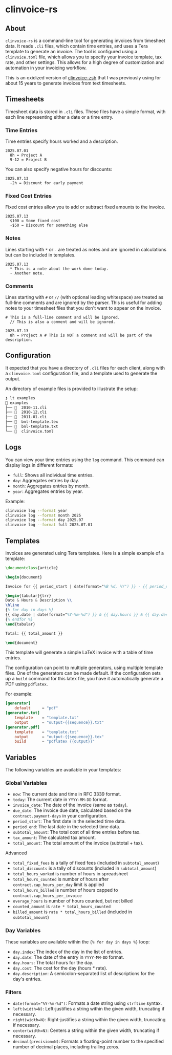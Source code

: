 # clinvoice-rs

## About

`clinvoice-rs` is a command-line tool for generating invoices from timesheet data. It reads `.cli` files, which contain time entries, and uses a Tera template to generate an invoice. The tool is configured using a `clinvoice.toml` file, which allows you to specify your invoice template, tax rate, and other settings. This allows for a high degree of customization and automation in your invoicing workflow.

This is an oxidized version of [clinvoice-zsh](https://github.com/bartman/clinvoice-zsh) that I was previously using for about 15 years to generate invoices from text timesheets.

## Timesheets

Timesheet data is stored in `.cli` files. These files have a simple format, with each line representing either a date or a time entry.

### Time Entries

Time entries specify hours worked and a description.

```
2025.07.01
  8h = Project A
  9-12 = Project B
```

You can also specify negative hours for discounts:

```
2025.07.13
  -2h = Discount for early payment
```

### Fixed Cost Entries

Fixed cost entries allow you to add or subtract fixed amounts to the invoice.

```
2025.07.13
  $100 = Some fixed cost
  -$50 = Discount for something else
```

### Notes

Lines starting with `*` or `-` are treated as notes and are ignored in calculations but can be included in templates.

```
2025.07.13
  * This is a note about the work done today.
  - Another note.
```

### Comments

Lines starting with `#` or `//` (with optional leading whitespace) are treated as full-line comments and are ignored by the parser. This is useful for adding notes to your timesheet files that you don't want to appear on the invoice.

```
# This is a full-line comment and will be ignored.
  // This is also a comment and will be ignored.

2025.07.13
  8h = Project A # This is NOT a comment and will be part of the description.
```

## Configuration

It expected that you have a directory of `.cli` files for each client, along with a `clinvoice.toml` configuration file, and a template used to generate the output.

An directory of example files is provided to illustrate the setup:

```sh
❯ lt examples
 examples
├──   2010-11.cli
├──   2010-12.cli
├──   2011-01.cli
├──   bnl-template.tex
├──   bnl-template.txt
└──   clinvoice.toml
```

## Logs

You can view your time entries using the `log` command. This command can display logs in different formats:

*   `full`: Shows all individual time entries.
*   `day`: Aggregates entries by day.
*   `month`: Aggregates entries by month.
*   `year`: Aggregates entries by year.

Example:

```bash
clinvoice log --format year
clinvoice log --format month 2025
clinvoice log --format day 2025.07
clinvoice log --format full 2025.07.01
```

## Templates

Invoices are generated using Tera templates. Here is a simple example of a template:

```latex
\documentclass{article}

\begin{document}

Invoice for {{ period_start | date(format="%B %d, %Y") }} - {{ period_end | date(format="%B %d, %Y") }}

\begin{tabular}{lrr}
Date & Hours & Description \\
\hline
{% for day in days %}
{{ day.date | date(format="%Y-%m-%d") }} & {{ day.hours }} & {{ day.description }} \\
{% endfor %}
\end{tabular}

Total: {{ total_amount }}

\end{document}
```

This template will generate a simple LaTeX invoice with a table of time entries.

The configuration can point to multiple generators, using multiple template
files. One of the generators can be made default. If the configuration sets up
a `build` command for this latex file, you have it automatically generate a PDF
using `pdflatex`.

For example:

```toml
[generator]
    default     = "pdf"
[generator.txt]
    template    = "template.txt"
    output      = "output-{{sequence}}.txt"
[generator.pdf]
    template    = "template.txt"
    output      = "output-{{sequence}}.tex"
    build       = "pdflatex {{output}}"
```

## Variables

The following variables are available in your templates:

### Global Variables

*   `now`: The current date and time in RFC 3339 format.
*   `today`: The current date in `YYYY-MM-DD` format.
*   `invoice_date`: The date of the invoice (same as `today`).
*   `due_date`: The invoice due date, calculated based on the `contract.payment-days` in your configuration.
*   `period_start`: The first date in the selected time data.
*   `period_end`: The last date in the selected time data.
*   `subtotal_amount`: The total cost of all time entries before tax.
*   `tax_amount`: The calculated tax amount.
*   `total_amount`: The total amount of the invoice (subtotal + tax).

Advanced

* `total_fixed_fees` is a tally of fixed fees (included in `subtotal_amount`)
* `total_discounts` is a tally of discounts (included in `subtotal_amount`)
* `total_hours_worked` is number of hours in spreadsheet
* `total_hours_counted` is number of hours after `contract.cap_hours_per_day` limit is applied
* `total_hours_billed` is number of hours capped to `contract.cap_hours_per_invoice`
* `overage_hours` is number of hours counted, but not billed
* `counted_amount` is `rate * total_hours_counted`
* `billed_amount` is `rate * total_hours_billed` (included in `subtotal_amount`)

### Day Variables

These variables are available within the `{% for day in days %}` loop:

*   `day.index`: The index of the day in the list of entries.
*   `day.date`: The date of the entry in `YYYY-MM-DD` format.
*   `day.hours`: The total hours for the day.
*   `day.cost`: The cost for the day (hours * rate).
*   `day.description`: A semicolon-separated list of descriptions for the day's entries.

### Filters

*   `date(format="%Y-%m-%d")`: Formats a date string using `strftime` syntax.
*   `left(width=N)`: Left-justifies a string within the given width, truncating if necessary.
*   `right(width=N)`: Right-justifies a string within the given width, truncating if necessary.
*   `center(width=N)`: Centers a string within the given width, truncating if necessary.
*   `decimal(precision=N)`: Formats a floating-point number to the specified number of decimal places, including trailing zeros.

